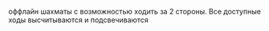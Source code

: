 оффлайн шахматы с возможностью ходить за 2 стороны. Все доступные ходы высчитываются и подсвечиваются
